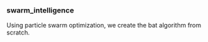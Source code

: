 ### swarm_intelligence
Using particle swarm optimization, we create the bat algorithm from scratch.
